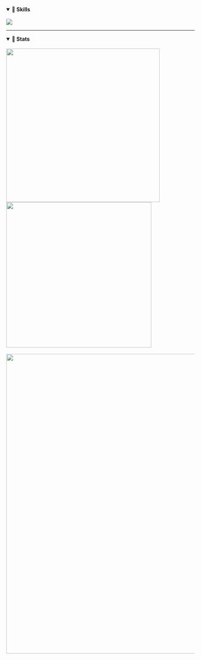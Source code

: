<!-- # Hello there! <img src="https://media.giphy.com/media/hvRJCLFzcasrR4ia7z/giphy.gif" width="30px"/> -->

<details open>
<summary><strong> 🔧 Skills </strong></summary>  
<br>
<div>
<img src="https://skillicons.dev/icons?i=c,cpp,java,js,ts,html,css,react,nodejs,expressjs,tailwind,mongodb,mysql,git,github,ubuntu,visualstudio,vscode,godot,markdown">
</div>
</details>

---

<details open>
<summary><strong> 👾  Stats </strong></summary>  
<br>

<div>
      <img src="https://streak-stats.demolab.com/?user=The-Phoenics&theme=dark" width="410">
      <img src="https://github-readme-stats.vercel.app/api?username=The-Phoenics&show_icons=true&theme=dark#gh-dark-mode-only" width="388">
</div>

<br>

<div>
    <img src="https://github-readme-activity-graph.vercel.app/graph?username=The-Phoenics&theme=react-dark" width="800">
</div>

</details>
